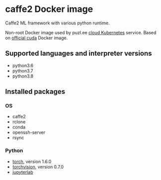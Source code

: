 # caffe2 Docker image

Caffe2 ML framework with various python runtime.

Non-root Docker image used by puzl.ee [cloud Kubernetes](https://puzl.ee) service. Based on [official cuda](https://hub.docker.com/r/nvidia/cuda) Docker image.
## Supported languages and interpreter versions
- python3.6
- python3.7
- python3.8

## Installed packages
### OS
- caffe2
- rclone
- conda
- openssh-server
- rsync

### Python
- [torch](https://pypi.org/project/torch/), version 1.6.0
- [torchvision](https://pypi.org/project/torchvision/), version 0.7.0
- [jupyterlab](https://pypi.org/project/jupyterlab/)

